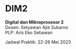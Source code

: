 # DIM2

**Digital dan Mikroprosesor 2** \
Dosen: Setyawan Ajie Sukarno \
PLP: Aris Eko Setiawan 

Jadwal Praktik: 22-26 Mei 2023

